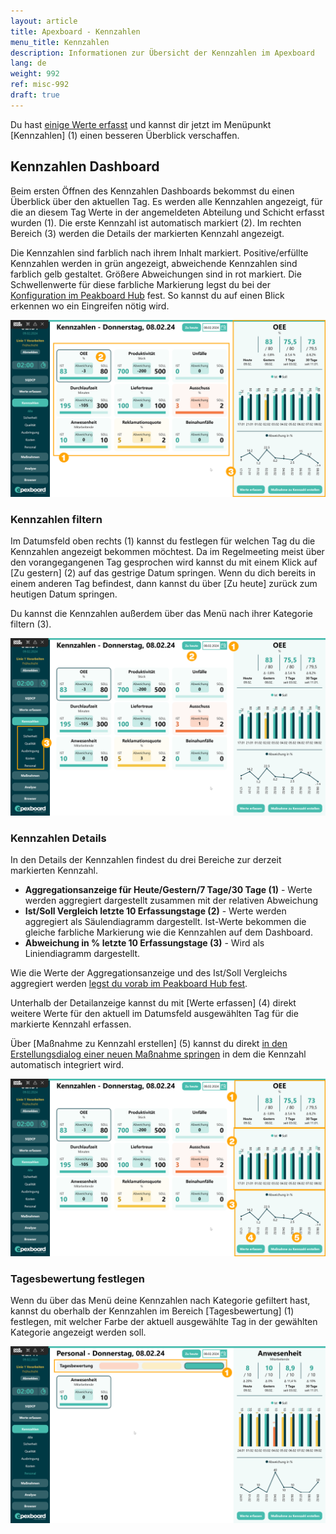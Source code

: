 ```yaml
---
layout: article
title: Apexboard - Kennzahlen
menu_title: Kennzahlen
description: Informationen zur Übersicht der Kennzahlen im Apexboard
lang: de
weight: 992
ref: misc-992
draft: true
---
```


Du hast [einige Werte erfasst](/apexboard/de-apexboard-capture.html) und kannst dir jetzt im Menüpunkt [Kennzahlen] (1) einen besseren Überblick verschaffen.

## Kennzahlen Dashboard

Beim ersten Öffnen des Kennzahlen Dashboards bekommst du einen Überblick über den aktuellen Tag. Es werden alle Kennzahlen angezeigt, für die an diesem Tag Werte in der angemeldeten Abteilung und Schicht erfasst wurden (1). Die erste Kennzahl ist automatisch markiert (2). Im rechten Bereich (3) werden die Details der markierten Kennzahl angezeigt.

Die Kennzahlen sind farblich nach ihrem Inhalt markiert. Positive/erfüllte Kennzahlen werden in grün angezeigt, abweichende Kennzahlen sind farblich gelb gestaltet. Größere Abweichungen sind in rot markiert. Die Schwellenwerte für diese farbliche Markierung legst du bei der [Konfiguration im Peakboard Hub](de-apexboard-peakboard-hub.html) fest. So kannst du auf einen Blick erkennen wo ein Eingreifen nötig wird.

![Kennzahlen Dashboard Übersicht](/assets/images/apexboard/keyfigures/de_apexboard-keyfigures-01.png)

### Kennzahlen filtern

Im Datumsfeld oben rechts (1) kannst du festlegen für welchen Tag du die Kennzahlen angezeigt bekommen möchtest. Da im Regelmeeting meist über den vorangegangenen Tag gesprochen wird kannst du mit einem Klick auf [Zu gestern] (2) auf das gestrige Datum springen. Wenn du dich bereits in einem anderen Tag befindest, dann kannst du über [Zu heute] zurück zum heutigen Datum springen.

Du kannst die Kennzahlen außerdem über das Menü nach ihrer Kategorie filtern (3).

![Kennzahlen filtern](/assets/images/apexboard/keyfigures/de_apexboard-keyfigures-02.png)

### Kennzahlen Details

In den Details der Kennzahlen findest du drei Bereiche zur derzeit markierten Kennzahl.

* **Aggregationsanzeige für Heute/Gestern/7 Tage/30 Tage (1)** - Werte werden aggregiert dargestellt zusammen mit der relativen Abweichung
* **Ist/Soll Vergleich letzte 10 Erfassungstage (2)** - Werte werden aggregiert als Säulendiagramm dargestellt. Ist-Werte bekommen die gleiche farbliche Markierung wie die Kennzahlen auf dem Dashboard.
* **Abweichung in % letzte 10 Erfassungstage (3)** - Wird als Liniendiagramm dargestellt.

Wie die Werte der Aggregationsanzeige und des Ist/Soll Vergleichs aggregiert werden [legst du vorab im Peakboard Hub fest](de-apexboard-peakboard-hub.html).

Unterhalb der Detailanzeige kannst du mit [Werte erfassen] (4) direkt weitere Werte für den aktuell im Datumsfeld ausgewählten Tag für die markierte Kennzahl erfassen.

Über [Maßnahme zu Kennzahl erstellen] (5) kannst du direkt [in den Erstellungsdialog einer neuen Maßnahme springen](/apexboard/de-apexboard-measures.html) in dem die Kennzahl automatisch integriert wird.

![Kennzahlen Details](/assets/images/apexboard/keyfigures/de_apexboard-keyfigures-03.png)

### Tagesbewertung festlegen

Wenn du über das Menü deine Kennzahlen nach Kategorie gefiltert hast, kannst du oberhalb der Kennzahlen im Bereich [Tagesbewertung] (1) festlegen, mit welcher Farbe der aktuell ausgewählte Tag in der gewählten Kategorie angezeigt werden soll.

![Tagesbewertung festlegen](/assets/images/apexboard/keyfigures/de_apexboard-keyfigures-04.png)
